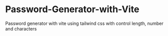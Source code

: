 # Password-Generator-with-Vite
 Password generator with vite using tailwind css with control length, number and characters
